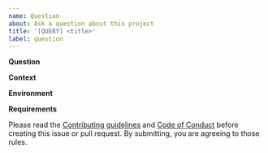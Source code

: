 ```yaml
---
name: Question
about: Ask a question about this project
title: '[QUERY] <title>'
label: question
---
```


<!-- If you have a question, please search for it in the [Issues](https://github.com/slackapi/python-slack-hooks/issues), and if it isn't already tracked then create a new issue -->

**Question**

<!-- A clear and concise question with steps to reproduce -->

**Context**

<!-- Any additional context to your question -->

**Environment**

<!-- Paste the output of `pip freeze | grep slack` -->
<!-- Paste the output of `python --version` -->
<!-- Paste the output of `sw_vers && uname -v` on macOS/Linux or `ver` on Windows OS -->

**Requirements**

Please read the [Contributing guidelines](https://github.com/slackapi/python-slack-hooks/blob/main/.github/CONTRIBUTING.md) and [Code of Conduct](https://slackhq.github.io/code-of-conduct) before creating this issue or pull request. By submitting, you are agreeing to those rules.
